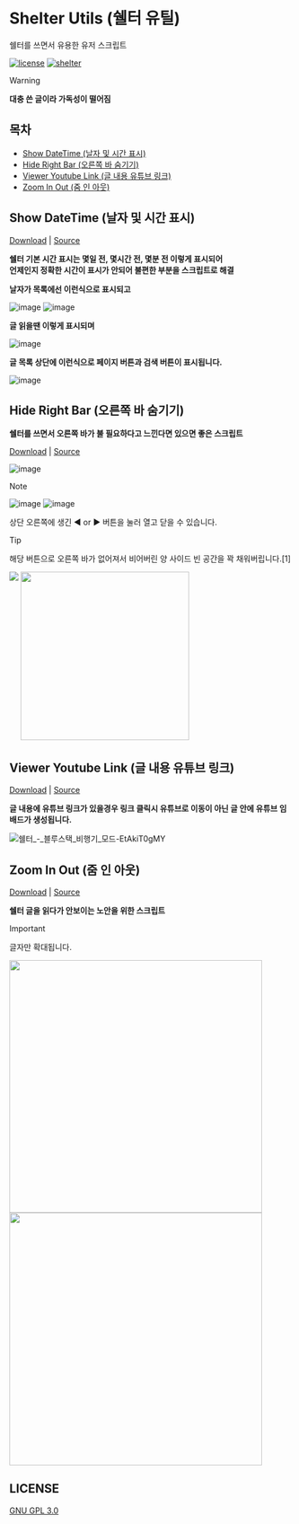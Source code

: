 # Shelter Utils (쉘터 유틸)
쉘터를 쓰면서 유용한 유저 스크립트

[![license](https://img.shields.io/badge/license-GNU%20GPL%203.0-green)](LICENSE)
[![shelter](https://img.shields.io/badge/site-shelter.io-blue)](https://shelter.id/)

> [!Warning]
> **대충 쓴 글이라 가독성이 떨어짐**

## 목차
- [Show DateTime (날자 및 시간 표시)](#show-datetime-날자-및-시간-표시)
- [Hide Right Bar (오른쪽 바 숨기기)](#hide-right-bar-오른쪽-바-숨기기)
- [Viewer Youtube Link (글 내용 유튜브 링크)](#viewer-youtube-link-글-내용-유튜브-링크)
- [Zoom In Out (줌 인 아웃)](#zoom-in-out-줌-인-아웃)

## Show DateTime (날자 및 시간 표시)
[Download][show-datetime-download] | [Source][show-datetime-source]

**쉘터 기본 시간 표시는 몇일 전, 몇시간 전, 몇분 전 이렇게 표시되어<br>
언제인지 정확한 시간이 표시가 안되어 불편한 부분을 스크립트로 해결**

**날자가 목록에선 이런식으로 표시되고**

![image](https://github.com/user-attachments/assets/9f144ff3-9494-4773-a2d2-8018baa6dd6e)
![image](https://github.com/user-attachments/assets/9698866b-0174-4533-b09d-95d66bd90e3b)

**글 읽을땐 이렇게 표시되며**

![image](https://github.com/user-attachments/assets/20f650fe-f86b-45cd-8b87-652ed0b4aa05)

**글 목록 상단에 이런식으로 페이지 버튼과 검색 버튼이 표시됩니다.**

![image](https://github.com/user-attachments/assets/9d7481ba-5db5-40e6-aa4f-140e0d7ece7e)
<br>

## Hide Right Bar (오른쪽 바 숨기기)

**쉘터를 쓰면서 오른쪽 바가 불 필요하다고 느낀다면 있으면 좋은 스크립트**

[Download][hide-right-bar-download] | [Source][hide-right-bar-source]

![image](https://github.com/user-attachments/assets/3160d912-15c7-49e1-95e5-e82515f066d7)

> [!Note]
> ![image](https://github.com/user-attachments/assets/2ee0e5b7-ed78-4e49-930a-7d5701d54c62)
> ![image](https://github.com/user-attachments/assets/3b8852b9-c466-4c6d-886c-2d201ab7d8c7)
> 
> 상단 오른쪽에 생긴 ◀ or ▶ 버튼을 눌러 열고 닫을 수 있습니다.

> [!Tip]
> 해당 버튼으로 오른쪽 바가 없어져서 비어버린 양 사이드 빈 공간을 꽉 채워버립니다.[1]
> <p align="left">
>   <img align="top" src="https://github.com/user-attachments/assets/a114cc73-4b54-4043-82c2-ae9b35b9a4f1">
>   <img width="300" src="https://github.com/user-attachments/assets/0b6eaba7-520b-4767-a08a-a78dbe75f396">
> </p>

## Viewer Youtube Link (글 내용 유튜브 링크)
[Download][viewer-youtube-link-download] | [Source][viewer-youtube-link-source]

**글 내용에 유튜브 링크가 있을경우 링크 클릭시 유튜브로 이동이 아닌 글 안에 유튜브 임배드가 생성됩니다.**

![쉘터_-_블루스택_비행기_모드-EtAkiT0gMY](https://github.com/user-attachments/assets/dc91acc4-86ee-4e87-a7e5-126245e19b3c)

## Zoom In Out (줌 인 아웃)
[Download][zoom-in-out-download] | [Source][zoom-in-out-source]

**쉘터 글을 읽다가 안보이는 노안을 위한 스크립트**

> [!Important]
> 글자만 확대됩니다.

<p align="left">
  <img width="450" src="https://github.com/user-attachments/assets/7d62f80c-d9cc-4a8a-913e-555ea9cedc47">
  <img width="450" align="top" src="https://github.com/user-attachments/assets/f32f1211-6dc0-4c67-827a-84f1042a2be2">
</p>

## LICENSE
[GNU GPL 3.0](LICENSE)

[show-datetime-download]: https://github.com/MaGyul/shelter-utils/raw/main/shelter-show-datetime.user.js
[show-datetime-source]: https://github.com/MaGyul/shelter-utils/blob/main/shelter-show-datetime.user.js
[hide-right-bar-download]: https://github.com/MaGyul/shelter-utils/raw/main/shelter-hide-right-bar.user.js
[hide-right-bar-source]: https://github.com/MaGyul/shelter-utils/blob/main/shelter-hide-right-bar.user.js
[viewer-youtube-link-download]: https://github.com/MaGyul/shelter-utils/raw/main/shelter-viewer-youtube-link.user.js
[viewer-youtube-link-source]: https://github.com/MaGyul/shelter-utils/blob/main/shelter-viewer-youtube-link.user.js
[zoom-in-out-download]: https://github.com/MaGyul/shelter-utils/raw/main/shelter-zoom-in-out.user.js
[zoom-in-out-source]: https://github.com/MaGyul/shelter-utils/blob/main/shelter-zoom-in-out.user.js
